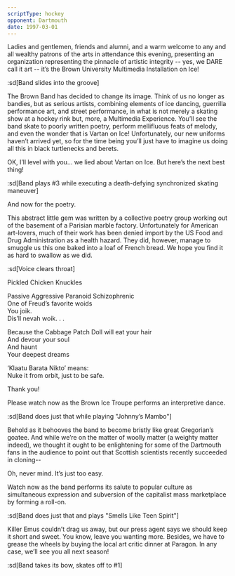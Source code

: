 ```yaml
---
scriptType: hockey
opponent: Dartmouth
date: 1997-03-01
---
```


Ladies and gentlemen, friends and alumni, and a warm welcome to any and all wealthy patrons of the arts in attendance this evening, presenting an organization representing the pinnacle of artistic integrity -- yes, we DARE call it art -- it’s the Brown University Multimedia Installation on Ice!

:sd[Band slides into the groove]

The Brown Band has decided to change its image. Think of us no longer as bandies, but as serious artists, combining elements of ice dancing, guerrilla performance art, and street performance, in what is not merely a skating show at a hockey rink but, more, a Multimedia Experience. You’ll see the band skate to poorly written poetry, perform mellifluous feats of melody, and even the wonder that is Vartan on Ice! Unfortunately, our new uniforms haven’t arrived yet, so for the time being you’ll just have to imagine us doing all this in black turtlenecks and berets.

OK, I’ll level with you... we lied about Vartan on Ice. But here’s the next best thing!

:sd[Band plays #3 while executing a death-defying synchronized skating maneuver]

And now for the poetry.

This abstract little gem was written by a collective poetry group working out of the basement of a Parisian marble factory. Unfortunately for American art-lovers, much of their work has been denied import by the US Food and Drug Administration as a health hazard. They did, however, manage to smuggle us this one baked into a loaf of French bread. We hope you find it as hard to swallow as we did.

:sd[Voice clears throat]

Pickled Chicken Knuckles

Passive Aggressive Paranoid Schizophrenic\
One of Freud’s favorite woids\
You joik.\
Dis’ll nevah woik. . .

Because the Cabbage Patch Doll will eat your hair\
And devour your soul\
And haunt\
Your deepest dreams

‘Klaatu Barata Nikto’ means:\
Nuke it from orbit, just to be safe.

Thank you!

Please watch now as the Brown Ice Troupe performs an interpretive dance.

:sd[Band does just that while playing "Johnny’s Mambo"]

Behold as it behooves the band to become bristly like great Gregorian’s goatee. And while we’re on the matter of woolly matter (a weighty matter indeed), we thought it ought to be enlightening for some of the Dartmouth fans in the audience to point out that Scottish scientists recently succeeded in cloning--

Oh, never mind. It’s just too easy.

Watch now as the band performs its salute to popular culture as simultaneous expression and subversion of the capitalist mass marketplace by forming a roll-on.

:sd[Band does just that and plays "Smells Like Teen Spirit"]

Killer Emus couldn’t drag us away, but our press agent says we should keep it short and sweet. You know, leave you wanting more. Besides, we have to grease the wheels by buying the local art critic dinner at Paragon. In any case, we’ll see you all next season!

:sd[Band takes its bow, skates off to #1]
